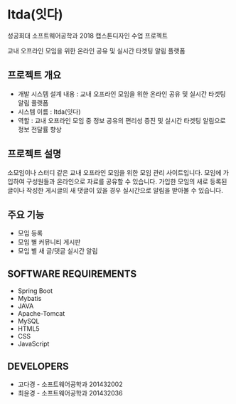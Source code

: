 # Itda(잇다)
성공회대 소프트웨어공학과 2018 캡스톤디자인 수업 프로젝트 

교내 오프라인 모임을 위한 온라인 공유 및 실시간 타겟팅 알림 플랫폼

## 프로젝트 개요
- 개발 시스템 설계 내용 : 교내 오프라인 모임을 위한 온라인 공유 및 실시간 타겟팅 알림 플랫폼
- 시스템 이름 : Itda(잇다)
- 역할 : 교내 오프라인 모임 중 정보 공유의 편리성 증진 및 실시간 타겟팅 알림으로 정보 전달률 향상

## 프로젝트 설명
소모임이나 스터디 같은 교내 오프라인 모임을 위한 모임 관리 사이트입니다. 
모임에 가입하여 구성원들과 온라인으로 자료를 공유할 수 있습니다.
가입한 모임의 새로 등록된 글이나 작성한 게시글의 새 댓글이 있을 경우 실시간으로 알림을 받아볼 수 있습니다.

## 주요 기능
- 모임 등록
- 모임 별 커뮤니티 게시판
- 모임 별 새 글/댓글 실시간 알림

## SOFTWARE REQUIREMENTS
- Spring Boot
- Mybatis
- JAVA
- Apache-Tomcat
- MySQL
- HTML5
- CSS
- JavaScript

## DEVELOPERS
* 고다경 - 소프트웨어공학과 201432002
* 최윤경 - 소프트웨어공학과 201432036
